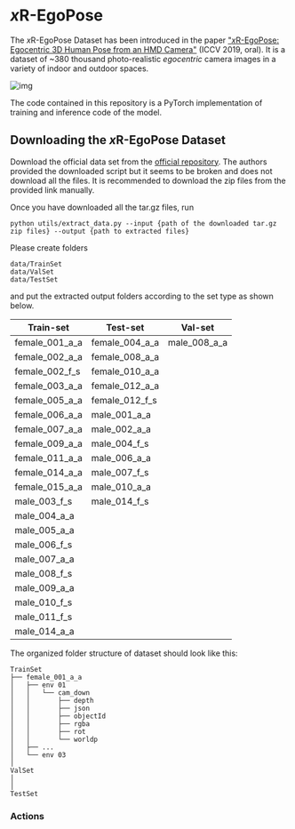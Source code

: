 # *x*R-EgoPose

The *x*R-EgoPose Dataset has been introduced in the paper ["*x*R-EgoPose: Egocentric 3D Human Pose from an HMD Camera"](http://openaccess.thecvf.com/content_ICCV_2019/papers/Tome_xR-EgoPose_Egocentric_3D_Human_Pose_From_an_HMD_Camera_ICCV_2019_paper.pdf) (ICCV 2019, oral). It is a dataset of ~380 thousand photo-realistic *egocentric*  camera images in a variety of indoor and  outdoor spaces.

![img](doc/teaser.jpg)


The code contained in this repository is a PyTorch implementation of training and inference code of the model. 

## Downloading the *x*R-EgoPose Dataset

Download the official data set from the [official repository](https://github.com/facebookresearch/xR-EgoPose/releases/tag/v1.0).
The authors provided the downloaded script but it seems to be broken and does not download all the files. It is recommended to download the zip files from the provided link manually.

Once you have downloaded all the tar.gz files, run 
```
python utils/extract_data.py --input {path of the downloaded tar.gz zip files} --output {path to extracted files}
```

Please create folders 

```
data/TrainSet
data/ValSet
data/TestSet
```
and put the extracted output folders according to the set type as shown below. 

|Train-set| Test-set | Val-set |
|---------|----------|---------|
|female_001_a_a |female_004_a_a | male_008_a_a |
|female_002_a_a |female_008_a_a | |
|female_002_f_s |female_010_a_a | |
|female_003_a_a |female_012_a_a | |
|female_005_a_a |female_012_f_s | |
|female_006_a_a |male_001_a_a | |
|female_007_a_a |male_002_a_a | |
|female_009_a_a |male_004_f_s | |
|female_011_a_a |male_006_a_a | |
|female_014_a_a |male_007_f_s | |
|female_015_a_a |male_010_a_a | |
|male_003_f_s |male_014_f_s | |
|male_004_a_a | | |
|male_005_a_a | | |
|male_006_f_s | | |
|male_007_a_a | | |
|male_008_f_s | | |
|male_009_a_a | | |
|male_010_f_s | | |
|male_011_f_s | | |
|male_014_a_a | | |

The organized folder structure of dataset should look like this: 

```
TrainSet
├── female_001_a_a
│   ├── env 01
│   │   └── cam_down
│   │   	├── depth
│   │   	├── json
│   │   	├── objectId
│   │   	├── rgba
│   │   	├── rot
│   │   	└── worldp
│   ├── ...
│   └── env 03
│ 
ValSet
│  
│  
TestSet 
```


### Actions
